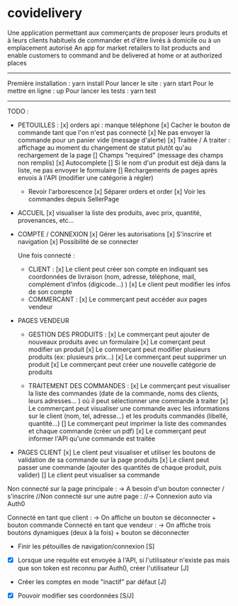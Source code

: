 # covidelivery
Une application permettant aux commerçants de proposer leurs produits et à leurs clients habituels de commander et d'être livrés à domicile ou à un emplacement autorisé
An app for market retailers to list products and enable customers to command and be delivered at home or at authorized places

___________
Première installation : yarn install
Pour lancer le site : yarn start
Pour le mettre en ligne : up
Pour lancer les tests : yarn test

___________
TODO :

- PETOUILLES :
	[x] orders api : manque téléphone
	[x] Cacher le bouton de commande tant que l'on n'est pas connecté
	[x] Ne pas envoyer la commande pour un panier vide (message d'alerte)
	[x] Traitée / A traiter : affichage au moment du changement de statut plutôt qu'au rechargement de la page
	[] Champs "required" (message des champs non remplis)
	[x] Autocomplete
	[] Si le nom d'un produit est déjà dans la liste, ne pas envoyer le formulaire
	[] Rechargements de pages après envois à l'API (modifier une catégorie à régler)
	- Revoir l'arborescence
		[x] Séparer orders et order
		[x] Voir les commandes depuis SellerPage

- ACCUEIL
	[x] visualiser la liste des produits, avec prix, quantité, provenances, etc…

- COMPTE / CONNEXION
	[x] Gérer les autorisations
	[x] S'inscrire et navigation
    [x] Possibilité de se connecter

    Une fois connecté :
	- CLIENT : 
	[x] Le client peut créer son compte en indiquant ses coordonnées de livraison (nom, adresse, téléphone, mail, complément d'infos (digicode...) <!-- moyen de paiement ?, -->)
	[x] Le client peut modifier les infos de son compte
	- COMMERCANT :
	[x] Le commerçant peut accéder aux pages vendeur

- PAGES VENDEUR
	- GESTION DES PRODUITS :
	[x] Le commerçant peut ajouter de nouveaux produits avec un formulaire
	[x] Le comerçant peut modifier un produit
	[x] Le commerçant peut modifier plusieurs produits (ex: plusieurs prix...)
	[x] Le commerçant peut supprimer un produit
	[x] Le commerçant peut créer une nouvelle catégorie de produits

	- TRAITEMENT DES COMMANDES :
	[x] Le commerçant peut visualiser la liste des commandes (date de la commande, noms des clients, leurs adresses... ) où il peut sélectionner une commande à traiter
	[x] Le commerçant peut visualiser une commande avec les informations sur le client (nom, tel, adresse...) et les produits commandés (libellé, quantité...)
	[] Le commerçant peut imprimer la liste des commandes et chaque commande (créer un pdf)
	[x] Le commerçant peut informer l'API qu'une commande est traitée

- PAGES CLIENT
	[x] Le client peut visualiser et utiliser les boutons de validation de sa commande sur la page produits
	[x] Le client peut passer une commande (ajouter des quantités de chaque produit, puis valider)
	[] Le client peut visualiser sa commande




Non connecté sur la page principale :
-> A besoin d'un bouton connecter / s'inscrire
//Non connecté sur une autre page :
//-> Connexion auto via Auth0

Connecté en tant que client :
-> On affiche un bouton se déconnecter + bouton commande
Connecté en tant que vendeur :
-> On affiche trois boutons dynamiques (deux à la fois) + bouton se déconnecter

- Finir les pétouilles de navigation/connexion [S]
- [x] Lorsque une requête est envoyée à l'API, si l'utilisateur n'existe pas mais que son token est reconnu par Auth0, créer l'utilisateur [J]
- Créer les comptes en mode "inactif" par défaut [J]
- [x] Pouvoir modifier ses coordonnées [S/J]